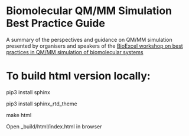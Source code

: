 # Biomolecular QM/MM Simulation Best Practice Guide

A summary of the perspectives and guidance on QM/MM simulation presented by organisers and speakers of the [BioExcel workshop on best practices in QM/MM simulation of biomolecular systems](https://bioexcel.eu/events/virtual-workshop-best-practices-in-qm-mm-simulation-of-biomolecular-systems/)


To build html version locally:
==============================
pip3 install sphinx

pip3 install sphinx_rtd_theme

make html

Open _build/html/index.html in browser

